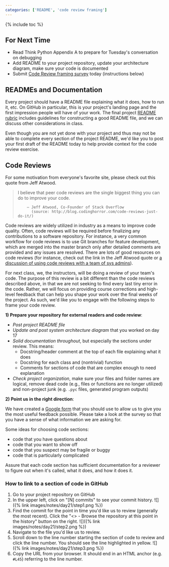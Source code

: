 ```yaml
---
categories: ['README', 'code review framing']
---
```


{% include toc %}

## For Next Time

* Read Think Python Appendix A to prepare for Tuesday's conversation on debugging
* Add README to your project repository, update your architecture diagram, make sure your code is documented
* Submit [Code Review framing survey](https://goo.gl/forms/LQucKLrbyZOV3BEp2) today (instructions below)


## READMEs and Documentation

Every project should have a README file explaining what it does, how to run it, etc.
On GitHub in particular, this is your project's landing page and the first impression people will have of your work.
The final project [README rubric](/assignments/final-project/readme-rubric.html) includes guidelines for constructing a good README file, and we can discuss other considerations in class.

Even though you are not yet done with your project and thus may not be able to complete every section of the project README, we'd like you to post your first draft of the README today to help provide context for the code review exercise.


## Code Reviews

For some motivation from everyone's favorite site, please check out this quote from Jeff Atwood.

> I believe that peer code reviews are the single biggest thing you can do to improve your code.
>
>         – Jeff Atwood, Co-Founder of Stack Overflow
>           (source: http://blog.codinghorror.com/code-reviews-just-do-it/)

Code reviews are widely utilized in industry as a means to improve code quality.  Often, code reviews will be required before finalizing any contributions to a software repository.  For instance, a very common workflow for code reviews is to use Git branches for feature development, which are merged into the master branch only after detailed comments are provided and any issues are resolved.  There are lots of good resources on code reviews (for instance, check out the link in the Jeff Atwood quote or [a discussion of using code reviews with a team of sys admins](http://willthames.github.io/2016/11/07/intro-to-code-reviews.html)).

For next class, we, the instructors, will be doing a review of your team's code.  The purpose of this review is a bit different than the code reviews described above, in that we are not seeking to find every last tiny error in the code.  Rather, we will focus on providing course corrections and high-level feedback that can help you shape your work over the final weeks of the project.  As such, we'd like you to engage with the following steps to frame your code review.

**1) Prepare your repository for external readers and code review**:
 - *Post project README file*
 - *Update and post system architecture diagram* that you worked on day 17
 - *Solid documentation throughout*, but especially the sections under review. 
   This means:
   - Docstring/header comment at the top of each file explaining what it does
   - Docstring for each class and (nontrivial) function
   - Comments for sections of code that are complex enough to need explanation
 - *Check project organization*, make sure your files and folder names are logical, remove dead code (e.g., files or functions are no longer utilized) and non-project junk (e.g. ```.pyc``` files, generated program outputs)


**2) Point us in the right direction**:

We have created a [Google form](https://goo.gl/forms/LQucKLrbyZOV3BEp2) that you should use to allow us to give you the most useful feedback possible.  Please take a look at the survey so that you have a sense of what information we are asking for.

Some ideas for choosing code sections:
 - code that you have questions about
 - code that you want to show off
 - code that you suspect may be fragile or buggy
 - code that is particularly complicated

Assure that each code section has sufficient documentation for a reviewer to figure out when it's called, what it does, and how it does it.


### How to link to a section of code in GitHub
 1. Go to your project repository on GitHub
 1. In the upper left, click on "[N] commits" to see your commit history.
  ![]({% link images/notes/day21/step1.png %})
 1. Find the commit for the point in time you'd like us to review (generally the most recent). Click the "<> - Browse the repository at this point in the history" button on the right.
  ![]({% link images/notes/day21/step2.png %})
 1. Navigate to the file you'd like us to review.
 1. Scroll down to the line number starting the section of code to review and click the line number. You should see the line highlighted in yellow.
  ![]({% link images/notes/day21/step3.png %})
 1. Copy the URL from your browser. It should end in an HTML anchor (e.g. ```#L45```) referring to the line number.
